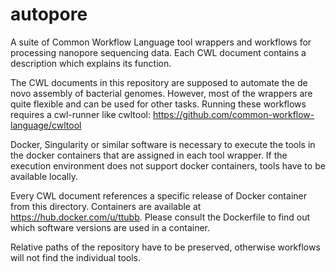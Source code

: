 # autopore
A suite of Common Workflow Language tool wrappers and workflows for processing nanopore sequencing data. Each CWL document contains a description which explains its function.

The CWL documents in this repository are supposed to automate the de novo assembly of bacterial genomes. However, most of the wrappers are quite flexible and can be used for other tasks.
Running these workflows requires a cwl-runner like cwltool: https://github.com/common-workflow-language/cwltool

Docker, Singularity or similar software is necessary to execute the tools in the docker containers that are assigned in each tool wrapper. If the execution environment does not support docker containers, tools have to be available locally.

Every CWL document references a specific release of Docker container from this directory. Containers are available at https://hub.docker.com/u/ttubb. Please consult the Dockerfile to find out which software versions are used in a container.

Relative paths of the repository have to be preserved, otherwise workflows will not find the individual tools.
